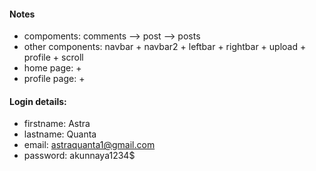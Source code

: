 #### Notes
- compoments: comments --> post --> posts
- other components: navbar + navbar2 + leftbar + rightbar + upload + profile + scroll
- home page: <upload> + <posts>
- profile page: <profile> + <posts>


#### Login details:
- firstname: Astra
- lastname: Quanta
- email: astraquanta1@gmail.com
- password: akunnaya1234$
